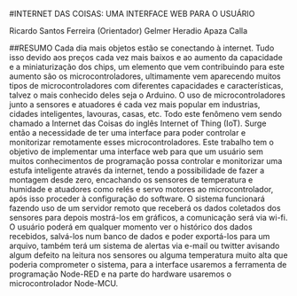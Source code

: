 #INTERNET DAS COISAS: UMA INTERFACE WEB PARA O USUÁRIO

Ricardo Santos Ferreira (Orientador)
Gelmer Heradio Apaza Calla

##RESUMO 
Cada dia mais objetos estão se conectando à internet. Tudo isso devido aos preços cada vez mais baixos e ao aumento da capacidade e a miniaturização dos chips, um elemento que vem contribuindo para este aumento são os microcontroladores, ultimamente vem aparecendo muitos tipos de microcontroladores com diferentes capacidades e características, talvez o mais conhecido deles seja o Arduino. O uso de microcontroladores junto a sensores e atuadores é cada vez mais popular em industrias, cidades inteligentes, lavouras, casas, etc. Todo este fenômeno vem sendo chamado a Internet das Coisas do inglês Internet of Thing (IoT). Surge então a necessidade de ter uma interface para poder controlar e monitorizar remotamente esses microcontroladores.
Este trabalho tem o objetivo de implementar uma interface web para que um usuário sem muitos conhecimentos de programação possa controlar e monitorizar uma estufa inteligente através da internet, tendo a possibilidade de fazer a montagem desde zero, encachando os sensores de temperatura e humidade e atuadores como relés e servo motores ao microcontrolador, após isso proceder à configuração do software. 
O sistema funcionará fazendo uso de um servidor remoto que receberá os dados coletados dos sensores para depois mostrá-los em gráficos, a comunicação será via wi-fi.  O usuário poderá em qualquer momento ver o histórico dos dados recebidos, salvá-los num banco de dados e poder exportá-los para um arquivo, também terá um sistema de alertas via e-mail ou twitter avisando algum defeito na leitura nos sensores ou alguma temperatura muito alta que poderia comprometer o sistema, para a interface usaremos a ferramenta de programação Node-RED e na parte do hardware usaremos o microcontrolador Node-MCU.

